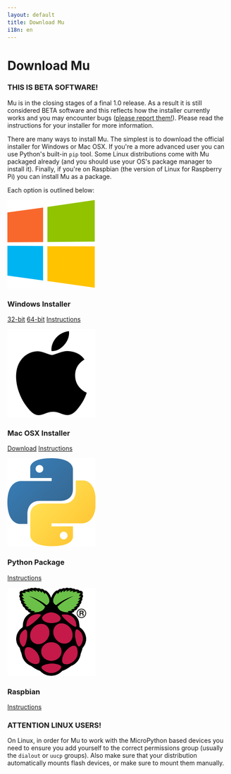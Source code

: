 ```yaml
---
layout: default
title: Download Mu
i18n: en
---
```


# Download Mu

<div class="panel panel-warning">
    <div class="panel-heading"><h3 class="panel-title">THIS IS BETA SOFTWARE!</h3></div>
    <div class="panel-body">
    <p>Mu is in the closing stages of a final 1.0 release. As a result it is
    still considered BETA software and this reflects how the installer
    currently works and you may encounter bugs (<a href="/en/howto/bugs">please report them!</a>).
    Please read the instructions for your installer for more information.</p>
    </div>
</div>


There are many ways to install Mu. The simplest is to download the official
installer for Windows or Mac OSX. If you're a more advanced user you can use
Python's built-in `pip` tool. Some Linux distributions come with Mu packaged
already (and you should use your OS's package manager to install it). Finally,
if you're on Raspbian (the version of Linux for Raspberry Pi) you can install
Mu as a package.

Each option is outlined below:


<div class="row">
  <div class="col-sm-6 col-md-3">
    <div class="thumbnail">
      <img src="/img/windows_logo.png" alt="Windows Logo">
      <div class="caption">
        <h3>Windows Installer</h3>
        <p><a href="https://github.com/mu-editor/mu/releases/download/v1.0.0.rc.1/mu-editor_rc1_win32.exe" class="btn btn-primary" role="button">32-bit</a>
        <a href="https://github.com/mu-editor/mu/releases/download/v1.0.0.rc.1/mu-editor_rc1_win64.exe" class="btn btn-primary" role="button">64-bit</a>
        <a href="/en/howto/install_windows" class="btn btn-default" role="button">Instructions</a></p>
      </div>
    </div>
  </div>
  <div class="col-sm-6 col-md-3">
    <div class="thumbnail">
      <img src="/img/apple_logo.png" alt="Apple Logo">
      <div class="caption">
        <h3>Mac OSX Installer</h3>
        <p><a href="https://github.com/mu-editor/mu/releases/download/v1.0.0.rc.1/mu-editor_rc1_osx.dmg" class="btn btn-primary" role="button">Download</a>
        <a href="/en/howto/install_macos" class="btn btn-default" role="button">Instructions</a></p>
      </div>
    </div>
  </div>
  <div class="col-sm-6 col-md-3">
    <div class="thumbnail">
      <img src="/img/python_logo.png" alt="Python Logo">
      <div class="caption">
        <h3>Python Package</h3>
        <p><a href="/en/howto/install_with_python" class="btn btn-default" role="button">Instructions</a></p>
      </div>
    </div>
  </div>
  <div class="col-sm-6 col-md-3">
    <div class="thumbnail">
      <img src="/img/rpi_logo.png" alt="Raspberry Pi Logo">
      <div class="caption">
        <h3>Raspbian</h3>
        <p><a href="/en/howto/install_raspberry_pi" class="btn btn-default" role="button">Instructions</a></p>
      </div>
    </div>
  </div>
</div>

<div class="panel panel-danger">
    <div class="panel-heading"><h3 class="panel-title">ATTENTION LINUX USERS!</h3></div>
    <div class="panel-body">
    <p>On Linux, in order for Mu to work with the MicroPython based devices
    you need to ensure you add yourself to the correct permissions group
    (usually the <code>dialout</code> or <code>uucp</code> groups). Also make
    sure that your distribution automatically mounts flash devices, or make
    sure to mount them manually.</p>
    </div>
</div>
